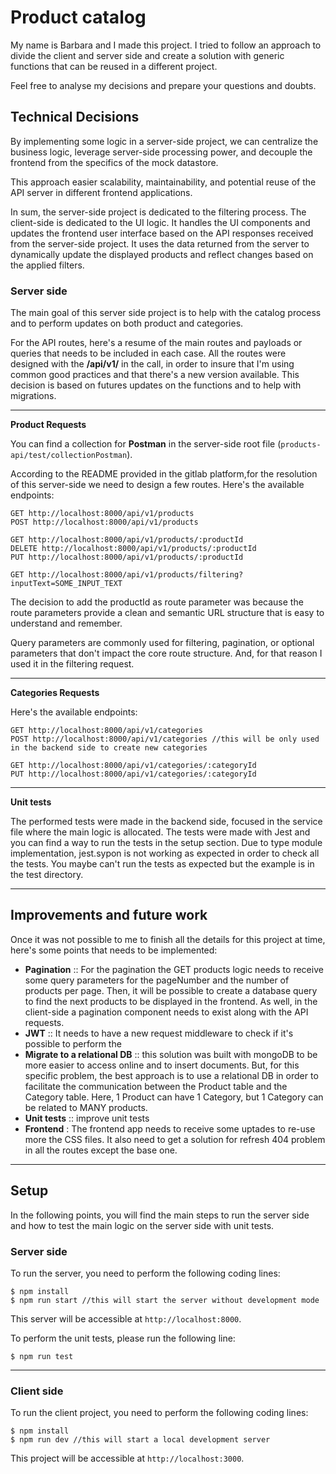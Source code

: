 # Product catalog

My name is Barbara and I made this project. I tried to follow an approach to divide the client and server side and create a solution with generic functions that can be reused in a different project.

Feel free to analyse my decisions and prepare your questions and doubts.

## Technical Decisions

By implementing some logic in a server-side project, we can centralize the business logic, leverage server-side processing power, and decouple the frontend from the specifics of the mock datastore. 

This approach easier scalability, maintainability, and potential reuse of the API server in different frontend applications.

In sum, the server-side project is dedicated to the filtering process. The client-side is dedicated to the UI logic. It handles the UI components and updates the frontend user interface based on the API responses received from the server-side project. It uses the data returned from the server to dynamically update the displayed products and reflect changes based on the applied filters.

### Server side
The main goal of this server side project is to help with the catalog process and to perform updates on both product and categories.

For the API routes, here's a resume of the main routes and payloads or queries that needs to be included in each case.
All the routes were designed with the **/api/v1/** in the call, in order to insure that I'm using common good practices and that there's a new version available. This decision is based on futures updates on the functions and to help with migrations.

---
**Product Requests**

You can find a collection for **Postman** in the server-side root file (``products-api/test/collectionPostman``).

According to the README provided in the gitlab platform,for the resolution of this server-side we need to design a few routes.
Here's the available endpoints:

    GET http://localhost:8000/api/v1/products
    POST http://localhost:8000/api/v1/products

    GET http://localhost:8000/api/v1/products/:productId
    DELETE http://localhost:8000/api/v1/products/:productId
    PUT http://localhost:8000/api/v1/products/:productId

    GET http://localhost:8000/api/v1/products/filtering?inputText=SOME_INPUT_TEXT

The decision to add the productId as route parameter was because the route parameters provide a clean and semantic URL structure that is easy to understand and remember.

Query parameters are commonly used for filtering, pagination, or optional parameters that don't impact the core route structure. And, for that reason I used it in the filtering request.

---
**Categories Requests**

Here's the available endpoints:

    GET http://localhost:8000/api/v1/categories 
    POST http://localhost:8000/api/v1/categories //this will be only used in the backend side to create new categories

    GET http://localhost:8000/api/v1/categories/:categoryId
    PUT http://localhost:8000/api/v1/categories/:categoryId

---
**Unit tests**

The performed tests were made in the backend side, focused in the service file where the main logic is allocated. The tests were made with Jest and you can find a way to run the tests in the setup section.
Due to type module implementation, jest.sypon is not working as expected in order to check all the tests. You maybe can't run the tests as expected but the example is in the test directory.

---
## Improvements and future work
Once it was not possible to me to finish all the details for this project at time, here's some points that needs to be implemented:

- **Pagination** :: For the pagination the GET products logic needs to receive some query parameters for the pageNumber and the number of products per page. Then, it will be possible to create a database query to find the next products to be displayed in the frontend. As well, in the client-side a pagination component needs to exist along with the API requests.
- **JWT** :: It needs to have a new request middleware to check if it's possible to perform the 
- **Migrate to a relational DB** :: this solution was built with mongoDB to be more easier to access online and to insert documents. But, for this specific problem, the best approach is to use a relational DB in order to facilitate the communication between the Product table and the Category table. Here, 1 Product can have 1 Category, but 1 Category can be related to MANY products.
- **Unit tests** :: improve unit tests
- **Frontend** : The frontend app needs to receive some uptades to re-use more the CSS files. It also need to get a solution for refresh 404 problem in all the routes except the base one.

---
## Setup
In the following points, you will find the main steps to run the server side and how to test the main logic on the server side with unit tests.
### Server side
To run the server, you need to perform the following coding lines:

    $ npm install
    $ npm run start //this will start the server without development mode

This server will be accessible at ``http://localhost:8000``. 

To perform the unit tests, please run the following line:

    $ npm run test

---
### Client side
To run the client project, you need to perform the following coding lines:

    $ npm install
    $ npm run dev //this will start a local development server
This project will be accessible at ``http://localhost:3000``.
